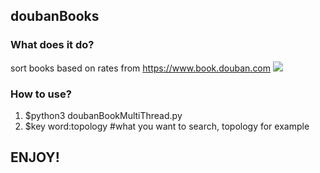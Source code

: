 ## doubanBooks

### What does it do?
sort books based on rates from https://www.book.douban.com
![](https://raw.githubusercontent.com/Rafael-Cheng/doubanBooks/master/example.png)

### How to use?
1. $python3 doubanBookMultiThread.py
2. $key word:topology #what you want to search, topology for example

## ENJOY!
